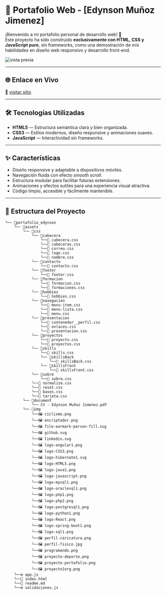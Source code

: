 # 💼 Portafolio Web - [Edynson Muñoz Jimenez]

¡Bienvenido a mi portafolio personal de desarrollo web! 🚀  
Este proyecto ha sido construido **exclusivamente con HTML, CSS y JavaScript puro**, sin frameworks, como una demostración de mis habilidades en diseño web responsivo y desarrollo front-end.

![vista previa](assets/img/proyecto-portafolio.png) <!-- Puedes subir una imagen del sitio y referenciarla aquí -->

---

## 🌐 Enlace en Vivo

🔗 [visitar sitio](https://edynsonmj.github.io/portafolio_edynson/)

---

## 🛠️ Tecnologías Utilizadas

- **HTML5** — Estructura semántica clara y bien organizada.
- **CSS3** — Estilos modernos, diseño responsive y animaciones suaves.
- **JavaScript** — Interactividad sin frameworks.

---

## ✨ Características

- Diseño responsive y adaptable a dispositivos móviles.
- Navegación fluida con efecto *smooth scroll*.
- Estructura modular para facilitar futuras extensiones.
- Animaciones y efectos sutiles para una experiencia visual atractiva.
- Código limpio, accesible y fácilmente mantenible.

---

## 📂 Estructura del Proyecto

```
└── 📁portafolio_edynson
    └── 📁assets
        └── 📁css
            └── 📁cabecera
                └──🎨 cabecera.css
                └──🎨 cabeceras.css
                └──🎨 correo.css
                └──🎨 logo.css
                └──🎨 nombre.css
            └── 📁contacto
                └──🎨 contacto.css
            └── 📁footer
                └──🎨 footer.css
            └── 📁formacion
                └──🎨 formacion.css
                └──🎨 formaciones.css
            └── 📁hobbies
                └──🎨 hobbies.css
            └── 📁navegacion
                └──🎨 menu-item.css
                └──🎨 menu-lista.css
                └──🎨 menu.css
            └── 📁presentacion
                └──🎨 contenedor__perfil.css
                └──🎨 enlaces.css
                └──🎨 presentacion.css
            └── 📁proyectos
                └──🎨 proyecto.css
                └──🎨 proyectos.css
            └── 📁skills
                └──🎨 skills.css
                └── 📁skillsBack
                    └──🎨 skillsBack.css
                └── 📁skillsFront
                    └──🎨 skillsFront.css
            └── 📁sobre
                └──🎨 sobre.css
            └──🎨 normalize.css
            └──🎨 reset.css
            └──🎨 bases.css
            └──🎨 tarjeta.css
        └── 📁document
            └── CV - Edynson Muñoz Jimenez.pdf
        └── 📁img
            └──🖼️ ciclismo.png
            └──🖼️ encriptador.png
            └──🖼️ file-earmark-person-fill.svg
            └──🖼️ github.svg
            └──🖼️ linkedin.svg
            └──🖼️ logo-angular1.png
            └──🖼️ logo-CSS3.png
            └──🖼️ logo-hibernate1.svg
            └──🖼️ logo-HTML5.png
            └──🖼️ logo-java1.png
            └──🖼️ logo-javascript.png
            └──🖼️ logo-mysql1.png
            └──🖼️ logo-oraclesql1.png
            └──🖼️ logo-php1.png
            └──🖼️ logo-php2.png
            └──🖼️ logo-postgresql1.png
            └──🖼️ logo-python1.png
            └──🖼️ logo-React.png
            └──🖼️ logo-spring-boot1.png
            └──🖼️ logo-sql1.png
            └──🖼️ perfil-caricatura.png
            └──🖼️ perfil-fisico.jpg
            └──🖼️ programando.png
            └──🖼️ proyecto-deporte.png
            └──🖼️ proyecto-portafolio.png
            └──🖼️ proyecto1org.png
    └──⚙️ app.js
    └──📄 index.html
    └──📝 readme.md
    └──⚙️ validaciones.js
```
